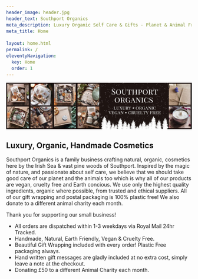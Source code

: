 ```yaml
---
header_image: header.jpg
header_text: Southport Organics
meta_description: Luxury Organic Self Care & Gifts - Planet & Animal Friendly
meta_title: Home

layout: home.html
permalink: /
eleventyNavigation:
  key: Home
  order: 1
---
```


![Southport Organics: Luxury, Organic, Vegan, Cruelty Free](/images/banner.jpg)

## Luxury, Organic, Handmade Cosmetics

Southport Organics is a family business crafting natural, organic, cosmetics here by the Irish Sea & vast pine woods of Southport. Inspired by the magic of nature, and passionate about self care, we believe that we should take good care of our planet and the animals too which is why all of our products are vegan, cruelty free and Earth concious. We use only the highest quality ingredients, organic where possible, from trusted and ethical suppliers. All of our gift wrapping and postal packaging is 100% plastic free! We also donate to a different animal charity each month.

Thank you for supporting our small business!

- All orders are dispatched within 1-3 weekdays via Royal Mail 24hr Tracked.
- Handmade, Natural, Earth Friendly, Vegan & Cruelty Free.
- Beautiful Gift Wrapping included with every order! Plastic Free packaging always.
- Hand written gift messages are gladly included at no extra cost, simply leave a note at the checkout.
- Donating £50 to a different Animal Charity each month.

